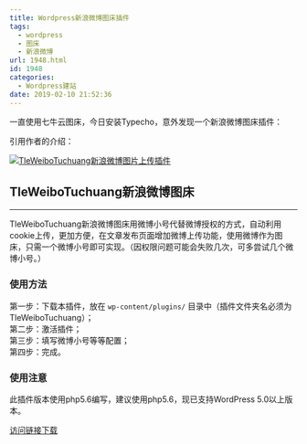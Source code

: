 ```yaml
---
title: Wordpress新浪微博图床插件
tags:
  - wordpress
  - 图床
  - 新浪微博
url: 1948.html
id: 1948
categories:
  - Wordpress建站
date: 2019-02-10 21:52:36
---
```


一直使用七牛云图床，今日安装Typecho，意外发现一个新浪微博图床插件：

引用作者的介绍：

[![TleWeiboTuchuang新浪微博图片上传插件](https://camo.githubusercontent.com/32293617a30cf6c9af1fb3e0f0575222bfe1fa9b/68747470733a2f2f7773332e73696e61696d672e636e2f6c617267652f65636162616465356c7931667177757a326b3635386a32306c6530356e743869)](https://camo.githubusercontent.com/32293617a30cf6c9af1fb3e0f0575222bfe1fa9b/68747470733a2f2f7773332e73696e61696d672e636e2f6c617267652f65636162616465356c7931667177757a326b3635386a32306c6530356e743869)

[](https://github.com/muzishanshi/TleWeiboTuchuang#tleweibotuchuang%E6%96%B0%E6%B5%AA%E5%BE%AE%E5%8D%9A%E5%9B%BE%E5%BA%8A)TleWeiboTuchuang新浪微博图床
------------------------------------------------------------------------------------------------------------------------------------------------

* * *

TleWeiboTuchuang新浪微博图床用微博小号代替微博授权的方式，自动利用cookie上传，更加方便，在文章发布页面增加微博上传功能，使用微博作为图床，只需一个微博小号即可实现。（因权限问题可能会失败几次，可多尝试几个微博小号。）

### [](https://github.com/muzishanshi/TleWeiboTuchuang#%E4%BD%BF%E7%94%A8%E6%96%B9%E6%B3%95)使用方法

第一步：下载本插件，放在 `wp-content/plugins/` 目录中（插件文件夹名必须为TleWeiboTuchuang）；  
第二步：激活插件；  
第三步：填写微博小号等等配置；  
第四步：完成。

### [](https://github.com/muzishanshi/TleWeiboTuchuang#%E4%BD%BF%E7%94%A8%E6%B3%A8%E6%84%8F)使用注意

此插件版本使用php5.6编写，建议使用php5.6，现已支持WordPress 5.0以上版本。

[访问链接下载](https://github.com/muzishanshi/TleWeiboTuchuang)